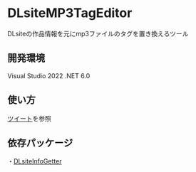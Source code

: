 # DLsiteMP3TagEditor
DLsiteの作品情報を元にmp3ファイルのタグを置き換えるツール

## 開発環境
Visual Studio 2022
.NET 6.0

## 使い方
<a href="https://twitter.com/r4adb/status/1713377144011976785" target="_blank">ツイート</a>を参照

## 依存パッケージ
・[DLsiteInfoGetter](https://github.com/dekotan24/DLsiteInfoGetter)
